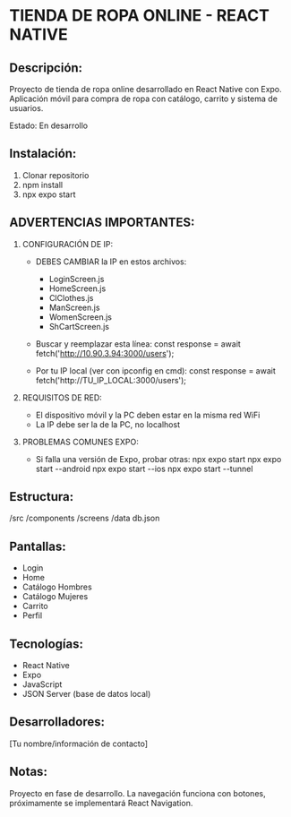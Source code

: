TIENDA DE ROPA ONLINE - REACT NATIVE
=====================================

Descripción:
------------
Proyecto de tienda de ropa online desarrollado en React Native con Expo.
Aplicación móvil para compra de ropa con catálogo, carrito y sistema de usuarios.

Estado: En desarrollo

Instalación:
------------
1. Clonar repositorio
2. npm install
3. npx expo start

ADVERTENCIAS IMPORTANTES:
-------------------------

1. CONFIGURACIÓN DE IP:
   - DEBES CAMBIAR la IP en estos archivos:
     * LoginScreen.js
     * HomeScreen.js
     * ClClothes.js
     * ManScreen.js
     * WomenScreen.js
     * ShCartScreen.js

   - Buscar y reemplazar esta línea:
     const response = await fetch('http://10.90.3.94:3000/users');

   - Por tu IP local (ver con ipconfig en cmd):
     const response = await fetch('http://TU_IP_LOCAL:3000/users');

2. REQUISITOS DE RED:
   - El dispositivo móvil y la PC deben estar en la misma red WiFi
   - La IP debe ser la de la PC, no localhost

3. PROBLEMAS COMUNES EXPO:
   - Si falla una versión de Expo, probar otras:
     npx expo start
     npx expo start --android
     npx expo start --ios
     npx expo start --tunnel

Estructura:
-----------
/src
  /components
  /screens
  /data
    db.json

Pantallas:
----------
- Login
- Home
- Catálogo Hombres
- Catálogo Mujeres
- Carrito
- Perfil

Tecnologías:
------------
- React Native
- Expo
- JavaScript
- JSON Server (base de datos local)

Desarrolladores:
----------------
[Tu nombre/información de contacto]

Notas:
------
Proyecto en fase de desarrollo. La navegación funciona con botones, próximamente se implementará React Navigation.
